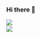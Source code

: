 ### Hi there 👋

<img align="left" src="https://github-readme-stats-jwattik.vercel.app/api?username=jwattik&show_icons=true&hide_border=true&theme=dark&count_private=true" />
<br/>
<img align="left" src="https://github-readme-stats-jwattik.vercel.app/api?username=jwattik&&langs_count=8">

<!--
**jwattik/jwattik** is a ✨ _special_ ✨ repository because its `README.md` (this file) appears on your GitHub profile.

Here are some ideas to get you started:

- 🔭 I’m currently working on ...
- 🌱 I’m currently learning ...
- 👯 I’m looking to collaborate on ...
- 🤔 I’m looking for help with ...
- 💬 Ask me about ...
- 📫 How to reach me: ...
- 😄 Pronouns: ...
- ⚡ Fun fact: ...
-->
